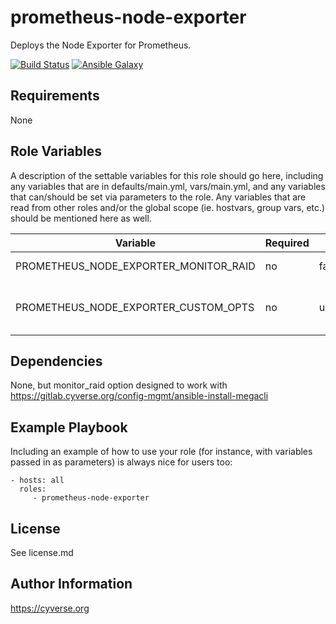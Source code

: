 prometheus-node-exporter
=========

Deploys the Node Exporter for Prometheus.

[![Build Status](https://travis-ci.org/CyVerse-Ansible/ansible-prometheus-node-exporter.svg?branch=master)](https://travis-ci.org/CyVerse-Ansible/ansible-prometheus-node-exporter)
[![Ansible Galaxy](https://img.shields.io/badge/ansible--galaxy-prometheus--node--exporter-blue.svg)](https://galaxy.ansible.com/CyVerse-Ansible/prometheus-node-exporter/)


Requirements
------------

None

Role Variables
--------------

A description of the settable variables for this role should go here, including any variables that are in defaults/main.yml, vars/main.yml, and any variables that can/should be set via parameters to the role. Any variables that are read from other roles and/or the global scope (ie. hostvars, group vars, etc.) should be mentioned here as well.

| Variable                              | Required | Default   | Choices     | Comments                                    |
|---------------------------------------|----------|-----------|-------------|---------------------------------------------|
| PROMETHEUS_NODE_EXPORTER_MONITOR_RAID | no       | false     | true, false | Monitor RAID with MegaCLI                   |
| PROMETHEUS_NODE_EXPORTER_CUSTOM_OPTS  | no       | undefined | string      | Additional options to pass to node_exporter |

Dependencies
------------

None, but monitor_raid option designed to work with https://gitlab.cyverse.org/config-mgmt/ansible-install-megacli

Example Playbook
----------------

Including an example of how to use your role (for instance, with variables passed in as parameters) is always nice for users too:

    - hosts: all
      roles:
         - prometheus-node-exporter

License
-------

See license.md

Author Information
------------------

https://cyverse.org
